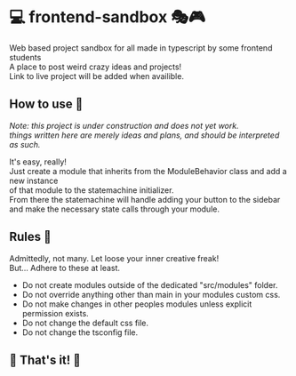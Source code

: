 # 💻 frontend-sandbox 🎭🎮
Web based project sandbox for all made in typescript by some frontend students<br/>
A place to post weird crazy ideas and projects!<br/>
Link to live project will be added when availible.

## How to use 📖
*Note: this project is under construction and does not yet work. <br/> 
things written here are merely ideas and plans, and should be interpreted as such.*

It's easy, really! <br/>
Just create a module that inherits from the ModuleBehavior class and add a new instance <br/>
of that module to the statemachine initializer. <br/>
From there the statemachine will handle adding your button to the sidebar and make the necessary state calls through your module.<br/>

## Rules 🛑

Admittedly, not many. Let loose your inner creative freak! <br/>
But... Adhere to these at least.<br/>

* Do not create modules outside of the dedicated "src/modules" folder.
* Do not override anything other than main in your modules custom css.
* Do not make changes in other peoples modules unless explicit permission exists.
* Do not change the default css file.
* Do not change the tsconfig file.

## 🎊 That's it! 🎊